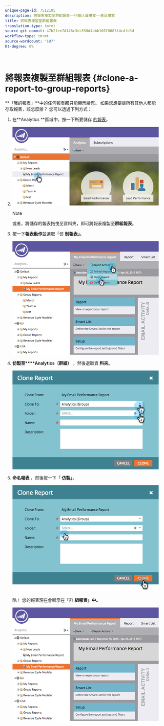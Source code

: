 ```yaml
---
unique-page-id: 7512105
description: 將報表複製至群組報表——行銷人員檔案——產品檔案
title: 將報表複製至群組報表
translation-type: tm+mt
source-git-commit: 47b2fee7d146c3dc558d4bbb10070683f4cdfd3d
workflow-type: tm+mt
source-wordcount: '107'
ht-degree: 0%

---
```



# 將報表複製至群組報表 {#clone-a-report-to-group-reports}

**「我的報表」**中的任何報表都只能顯示給您。 如果您想要讓所有其他人都能存取報表，該怎麼辦？ 您可以透過下列方式：

1. 在**Analytics **區域中，按一下所要儲存 [的報表](../../../../product-docs/reporting/basic-reporting/creating-reports/save-a-report.md)。
1. ![](assets/image2015-4-21-11-3a25-3a54.png)

   >[!NOTE]
   >
   >或者，將儲存的報表拖曳至資料夾，即可將報表複製至**群組報表**。

1. 按一下**報表動作**並選取「仿 **制報表」**。

   ![](assets/image2015-4-21-11-3a29-3a32.png)

1. **仿製至****Analytics（群組）** ，然後選取資 **料夾**。

   ![](assets/image2015-4-21-11-3a32-3a0.png)

1. **命名報表** ，然後按一下「 **仿製」**。

   ![](assets/image2015-4-21-11-3a33-3a11.png)

   酷！ 您的報表現在會顯示在「群 **組報表」中。**

   ![](assets/image2015-4-21-11-3a37-3a25.png)

